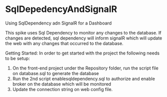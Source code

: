 # SqlDepedencyAndSignalR
Using SqlDependency adn SignalR for a Dashboard

This spike uses Sql Dependency to monitor any changes to the database. If changes are detected, sql dependency will 
inform signalR which will update the web with any changes that occurred to the database.

Getting Started: 
In order to get started with the project the following needs to be setup:

1. On the front-end project under the Repository folder, run the script file on database.sql to generate the database
2. Run the 2nd script enablesqldependency.sql to authorize and enable broker on the database which will be monitored
3. Update the connection string on web config file.

